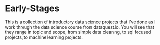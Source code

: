 # Early-Stages

This is a collection of introductory data science projects that I've done as I work through the data science course from dataquest.io. 
You will see that they range in topic and scope, from simple data cleaning, to sql focused projects, to machine learning projects. 
